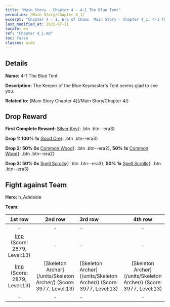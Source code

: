 ```yaml
---
title: "Main Story - Chapter 4 - 4-1 The Blue Tent"
permalink: /Main Story/Chapter 4_1/
excerpt: "Chapter 4 - 1. Era of Chaos  Main Story - Chapter 4_1. 4-1 The Blue Tent"
last_modified_at: 2021-07-21
locale: en
ref: "Chapter 4_1.md"
toc: false
classes: wide
---
```


## Details

 **Name:** 4-1 The Blue Tent

 **Description:** The Keeper of the Blue Keymaster's Tent seems glad to see you.

 **Related to:** [Main Story Chapter 4](/Main Story/Chapter 4/)

## Drop Reward

 **First Complete Reward:** [Silver Key](/Items/con_693/){: .btn .btn--era3}

 **Drop 1:** **100% 1x** [Good Ore](/Items/mat_12/){: .btn .btn--era3}

 **Drop 2:** **50% 0x** [Common Wood](/Items/mat_7/){: .btn .btn--era2}, **50% 1x** [Common Wood](/Items/mat_7/){: .btn .btn--era2}

 **Drop 3:** **50% 0x** [Spell Scrolls](/Items/con_694/){: .btn .btn--era3}, **50% 1x** [Spell Scrolls](/Items/con_694/){: .btn .btn--era3}


## Fight against Team
 **Hero:** h_Adelaide

 **Team:**


  | 1st row | 2nd row | 3rd row | 4th row |
  |:----:|:----:|:----|:----:|
  | - | - | - | - |
  | [Imp](/units/Imp/) (Score: 2879, Level:13)  | - | - | - |
  | [Imp](/units/Imp/) (Score: 2879, Level:13)  | [Skeleton Archer](/units/Skeleton Archer/) (Score: 3977, Level:13)  | [Skeleton Archer](/units/Skeleton Archer/) (Score: 3977, Level:13)  | [Skeleton Archer](/units/Skeleton Archer/) (Score: 3977, Level:13)  |
  | - | - | - | - |


